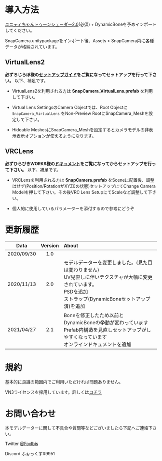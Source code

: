 # 導入方法
[ユニティちゃんトゥーンシェーダー2.0](https://unity-chan.com/download/releaseNote.php?id=UTS2_0)(必須) + DynamicBoneを予めインポートしてください。

SnapCamera.unitypackageをインポート後、Assets > SnapCamera内に各種データが格納されています。


## VirtualLens2
__必ずろじらぼ様の[セットアップガイド](http://static.logicmachine.jp/vlens2/docs/setup/)をご覧になってセットアップを行って下さい。__ 以下、補足です。

- VirtualLens2を利用される方は __SnapCamera_VirtualLens.prefab__ を利用して下さい。

- Virtual Lens SettingsのCamera Objectでは、Root Objectに `SnapCamera_VirtualLens` をNon-Preview RootにSnapCamera_Meshを設定して下さい。

- Hideable MeshesにSnapCamera_Meshを設定するとカメラモデルの非表示表示オプションが使えるようになります。

## VRCLens
__必ずひらびきWORKS様の[ドキュメント](https://vrchat.com/home/world/wrld_85bfeefb-78b8-444c-b4e8-15698fb7864d)をご覧になってからセットアップを行って下さい。__ 以下、補足です。

- VRCLensを利用される方は __SnapCamera.prefab__ をSceneに配置後、調整はせず(Position/RotationがXYZ0の状態)セットアップにてChange Camera Modelを押して下さい。その後VRC Lens SetupにてScaleなど調整して下さい。

- 個人的に使用しているパラメーターを添付するので参考にどうぞ

# 更新履歴
| Data       | Version | About |
|:----------:|:-------:|:------|
| 2020/09/30 | 1.0     |       |
| 2020/11/13 | 2.0     | モデルデーターを変更しました。(見た目は変わりません) <br> UV見直しに伴いテクスチャが大幅に変更されています。 <br> PSDを追加 <br> ストラップ(DynamicBoneセットアップ済)を追加 |
| 2021/04/27 | 2.1     | Boneを修正したため以前とDynamicBoneの挙動が変わっています <br> Prefab内構造を見直しセットアップがしやすくなっています <br> オンラインドキュメントを追加 |

# 規約
基本的に良識の範囲内でご利用いただければ問題ありません。

VN3ライセンスを採用しています。詳しくは[コチラ](https://drive.google.com/file/d/17SH3o9QpT2s8uz86N5zk5N1bJwi0FS5h/view?usp=sharing)

# お問い合わせ
本モデルデーターに関して不具合や質問等などございましたら下記へご連絡下さい。

Twitter [@FoxIbis](https://twitter.com/foxibis)

Discord ふぉっくす#9951